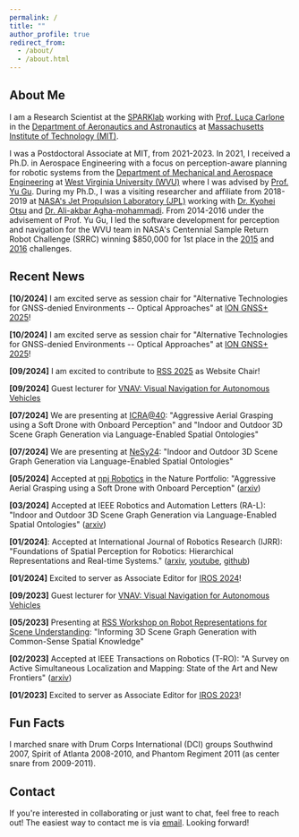 ```yaml
---
permalink: /
title: ""
author_profile: true
redirect_from: 
  - /about/
  - /about.html
---
```


## About Me

I am a Research Scientist at the [SPARKlab](https://web.mit.edu/sparklab/) working with [Prof. Luca Carlone](https://lucacarlone.mit.edu/) in the [Department of Aeronautics and Astronautics](https://aeroastro.mit.edu/) at [Massachusetts Institute of Technology (MIT)](https://www.mit.edu/).

<!-- My main research interests lie in the intersection of perception and decision making for robotic systems with a focus on passive and active perception in unstructured and perceptually degraded environments for 3D scene understanding. -->

I was a Postdoctoral Associate at MIT, from 2021-2023. 
In 2021, I received a Ph.D. in Aerospace Engineering with a focus on perception-aware planning for robotic systems from the [Department of Mechanical and Aerospace Engineering](https://mmae.statler.wvu.edu/) at [West Virginia University (WVU)](https://www.wvu.edu/) where I was advised by [Prof. Yu Gu](https://yugu.faculty.wvu.edu/home). 
During my Ph.D., I was a visiting researcher and affiliate from 2018-2019 at [NASA's Jet Propulsion Laboratory (JPL)](https://www.jpl.nasa.gov/) working with [Dr. Kyohei Otsu](https://www-robotics.jpl.nasa.gov/who-we-are/people/kyohei_otsu/) and [Dr. Ali-akbar Agha-mohammadi]().
From 2014-2016 under the advisement of Prof. Yu Gu, I led the software development for perception and navigation for the WVU team in NASA's Centennial Sample Return Robot Challenge (SRRC) winning $850,000 for 1st place in the [2015](https://www.nasa.gov/news-release/nasa-u-s-senate-welcome-robot-challenge-winners-to-washington/) and [2016](https://www.nasa.gov/directorates/stmd/prizes-challenges-crowdsourcing-program/nasa-awards-750k-in-sample-return-robot-challenge-for-autonomous-technology/) challenges. 

## Recent News
<!-- **[11/2024]** Our paper "Foundations of Spatial Perception for Robotics: Hierarchical Representations and Real-time Systems." ([arxiv](https://arxiv.org/abs/2305.07154), [youtube](https://youtu.be/AEaBq2-FeY0), [github](https://github.com/MIT-SPARK/Hydra)) reached top 3 most read paper on IJRR! -->

**[10/2024]** I am excited serve as session chair for "Alternative Technologies for GNSS-denied Environments -- Optical Approaches" at [ION GNSS+ 2025](https://www.ion.org/gnss/)!

**[10/2024]** I am excited serve as session chair for "Alternative Technologies for GNSS-denied Environments -- Optical Approaches" at [ION GNSS+ 2025](https://www.ion.org/gnss/)!

**[09/2024]** I am excited to contribute to [RSS 2025](https://roboticsconference.org/) as Website Chair!

**[09/2024]** Guest lecturer for [VNAV: Visual Navigation for Autonomous Vehicles](https://ocw.mit.edu/courses/16-485-visual-navigation-for-autonomous-vehicles-vnav-fall-2020/)

**[07/2024]** We are presenting at [ICRA@40](https://icra40.ieee.org/): "Aggressive Aerial Grasping using a Soft Drone with Onboard Perception" and "Indoor and Outdoor 3D Scene Graph Generation via Language-Enabled Spatial Ontologies"

**[07/2024]** We are presenting at [NeSy24](https://sites.google.com/view/nesy2024): "Indoor and Outdoor 3D Scene Graph Generation via Language-Enabled Spatial Ontologies"

**[05/2024]** Accepted at [npj Robotics](https://www.nature.com/npjrobot/) in the Nature Portfolio: "Aggressive Aerial Grasping using a Soft Drone with Onboard Perception" ([arxiv](https://arxiv.org/abs/2308.06351))

**[03/2024]** Accepted at IEEE Robotics and Automation Letters (RA-L): "Indoor and Outdoor 3D Scene Graph Generation via Language-Enabled Spatial Ontologies" ([arxiv](https://arxiv.org/abs/2312.11713))

**[01/2024]**: Accepted at International Journal of Robotics Research (IJRR): "Foundations of Spatial Perception for Robotics: Hierarchical Representations and Real-time Systems." ([arxiv](https://arxiv.org/abs/2305.07154), [youtube](https://youtu.be/AEaBq2-FeY0), [github](https://github.com/MIT-SPARK/Hydra))

**[01/2024]** Excited to server as Associate Editor for [IROS 2024](https://iros2024-abudhabi.org/)!

**[09/2023]** Guest lecturer for [VNAV: Visual Navigation for Autonomous Vehicles](https://ocw.mit.edu/courses/16-485-visual-navigation-for-autonomous-vehicles-vnav-fall-2020/)

**[05/2023]** Presenting at [RSS Workshop on Robot Representations for Scene Understanding](https://mit-spark.github.io/robotRepresentations-RSS2023/): "Informing 3D Scene Graph Generation with Common-Sense Spatial Knowledge"

**[02/2023]** Accepted at IEEE Transactions on Robotics (T-RO): "A Survey on Active Simultaneous Localization and Mapping: State of the Art and New Frontiers" ([arxiv](https://arxiv.org/abs/2207.00254))

**[01/2023]** Excited to server as Associate Editor for [IROS 2023](https://ieee-iros.org/)!

## Fun Facts
I marched snare with Drum Corps International (DCI) groups Southwind 2007, Spirit of Atlanta 2008-2010, and Phantom Regiment 2011 (as center snare from 2009-2011). 
<!-- Many thanks to the members and staff especially [Joe Hobbs](https://www.innovativepercussion.com/artists/joe_hobbs) and [Shane Gwaltney](https://www.innovativepercussion.com/artists/shane_gwaltney)! -->

## Contact

If you're interested in collaborating or just want to chat, feel free to reach out! The easiest way to contact me is via <a href="mailto:jstrader@mit.edu">email</a>. Looking forward!